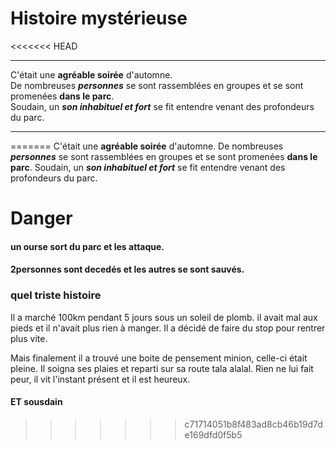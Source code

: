 
# Histoire mystérieuse
<<<<<<< HEAD
___
C'était une **agréable soirée** d'automne.   
De nombreuses ***personnes*** se sont rassemblées en groupes et se sont promenées __dans le parc__.    
Soudain, un ***son inhabituel et fort*** se fit entendre venant des profondeurs du parc.     
____
=======
C'était une **agréable soirée** d'automne. 
De nombreuses ***personnes*** se sont rassemblées en groupes et se sont promenées __dans le parc__. 
Soudain, un ***son inhabituel et fort*** se fit entendre venant des profondeurs du parc.
# Danger
#### un ourse sort du parc et les attaque.
#### 2personnes sont decedés  et les autres se sont sauvés.
### quel triste histoire 

Il a marché 100km pendant 5 jours sous un soleil de plomb. il avait mal aux pieds et il n'avait plus rien à manger. Il a décidé de faire du stop pour rentrer plus vite.


Mais finalement il a trouvé une boite de pensement minion, celle-ci était pleine. Il soigna ses plaies et reparti sur sa route tala alalal. Rien ne lui fait peur, il vit l'instant présent et il est heureux.

#### ET sousdain
>>>>>>> c71714051b8f483ad8cb46b19d7de169dfd0f5b5
